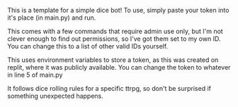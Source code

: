 This is a template for a simple dice bot!
To use, simply paste your token into it's place (in main.py) and run.

This comes with a few commands that require admin use only,
but I'm not clever enough to find out permissions, so I've got them set to my own ID.
You can change this to a list of other valid IDs yourself.

This uses environment variables to store a token, as this was created on replit, where it was publicly available. You can change the token to whatever in line 5 of main.py

It follows dice rolling rules for a specific ttrpg, so don't be surprised if something unexpected happens.
